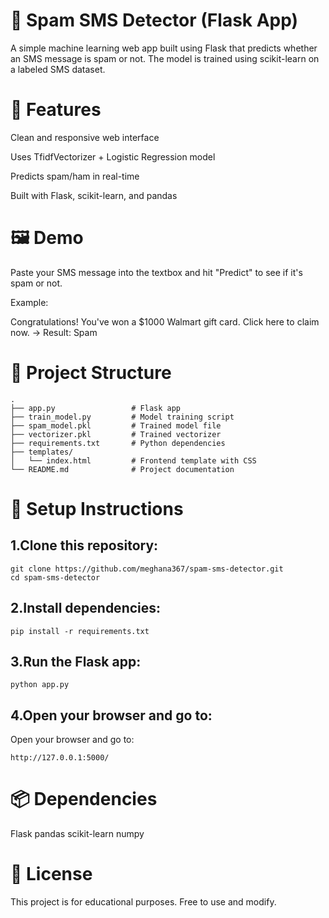 # 📩 Spam SMS Detector (Flask App)
A simple machine learning web app built using Flask that predicts whether an SMS message is spam or not. The model is trained using scikit-learn on a labeled SMS dataset.

# 🚀 Features
Clean and responsive web interface

Uses TfidfVectorizer + Logistic Regression model

Predicts spam/ham in real-time

Built with Flask, scikit-learn, and pandas

# 🖼️ Demo
Paste your SMS message into the textbox and hit "Predict" to see if it's spam or not.

Example:

Congratulations! You've won a $1000 Walmart gift card. Click here to claim now.
→ Result: Spam

# 📁 Project Structure

```
.
├── app.py                 # Flask app
├── train_model.py         # Model training script
├── spam_model.pkl         # Trained model file
├── vectorizer.pkl         # Trained vectorizer
├── requirements.txt       # Python dependencies
├── templates/
│   └── index.html         # Frontend template with CSS
└── README.md              # Project documentation
```
# 🔧 Setup Instructions
## 1.Clone this repository:
```
git clone https://github.com/meghana367/spam-sms-detector.git
cd spam-sms-detector
```
## 2.Install dependencies:
```
pip install -r requirements.txt
```
## 3.Run the Flask app:
```
python app.py
```
## 4.Open your browser and go to:
Open your browser and go to:
```
http://127.0.0.1:5000/
```

# 📦 Dependencies
Flask
pandas
scikit-learn
numpy

# 📝 License
This project is for educational purposes. Free to use and modify.
